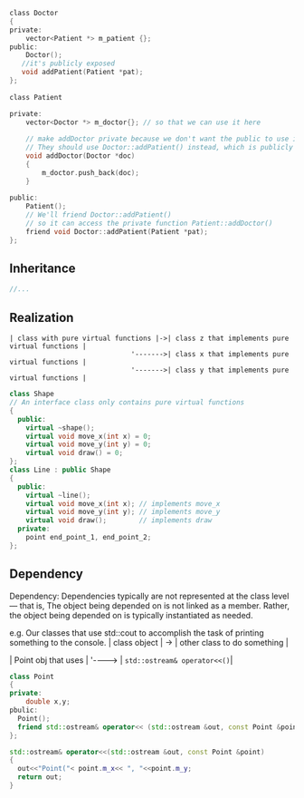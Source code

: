 ```c
class Doctor
{
private:
    vector<Patient *> m_patient {};
public:
    Doctor();
   //it's publicly exposed
   void addPatient(Patient *pat);
};
 
class Patient

private:
    vector<Doctor *> m_doctor{}; // so that we can use it here
    
    // make addDoctor private because we don't want the public to use it.
    // They should use Doctor::addPatient() instead, which is publicly exposed
    void addDoctor(Doctor *doc)
    {
        m_doctor.push_back(doc);
    }
 
public:
    Patient();
    // We'll friend Doctor::addPatient() 
    // so it can access the private function Patient::addDoctor()
    friend void Doctor::addPatient(Patient *pat);
};
```


## Inheritance
```cpp
//...
```
## Realization 
```
| class with pure virtual functions |->| class z that implements pure virtual functions |
                              '------->| class x that implements pure virtual functions |
                              '------->| class y that implements pure virtual functions |
```

```cpp
class Shape   
// An interface class only contains pure virtual functions
{
  public:
    virtual ~shape();
    virtual void move_x(int x) = 0;
    virtual void move_y(int y) = 0;
    virtual void draw() = 0;
};
class Line : public Shape
{
  public:
    virtual ~line();
    virtual void move_x(int x); // implements move_x
    virtual void move_y(int y); // implements move_y
    virtual void draw();        // implements draw
  private:
    point end_point_1, end_point_2;
};
```



## Dependency
Dependency: 
Dependencies typically are not represented at the class level — that is, 
The object being depended on is not linked as a member. Rather, the object being depended on is typically instantiated as needed. 

e.g. Our classes that use std::cout to accomplish the task of printing something to the console.
     | class object | -> | other class to do something |

| Point obj that uses | 
  '----> | `std::ostream& operator<<()`|

```cpp
class Point
{
private:
    double x,y;
pbulic:
  Point();
  friend std::ostream& operator<< (std::ostream &out, const Point &point);
};

std::ostream& operator<<(std::ostream &out, const Point &point)
{
  out<<"Point("< point.m_x<< ", "<<point.m_y; 
  return out;
}
```



